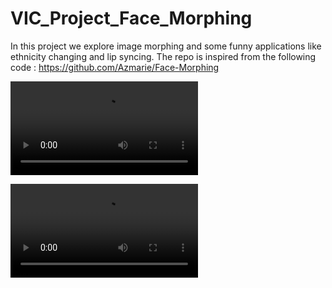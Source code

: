 # VIC_Project_Face_Morphing
In this project we explore image morphing and some funny applications like ethnicity changing and lip syncing. The repo is inspired from the following code : https://github.com/Azmarie/Face-Morphing


![Morphed Video](Morphing_Videos/mayeul.m4v)

![Morphed Video2](Rihanna_To_Mean_Asian_Face.mp4)
